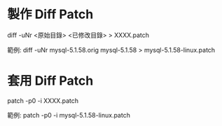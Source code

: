 # 製作 Diff Patch 

diff -uNr <原始目錄> <已修改目錄> > XXXX.patch

範例: diff -uNr mysql-5.1.58.orig mysql-5.1.58 > mysql-5.1.58-linux.patch


# 套用 Diff Patch

patch -p0 -i XXXX.patch

範例: patch -p0 -i mysql-5.1.58-linux.patch
